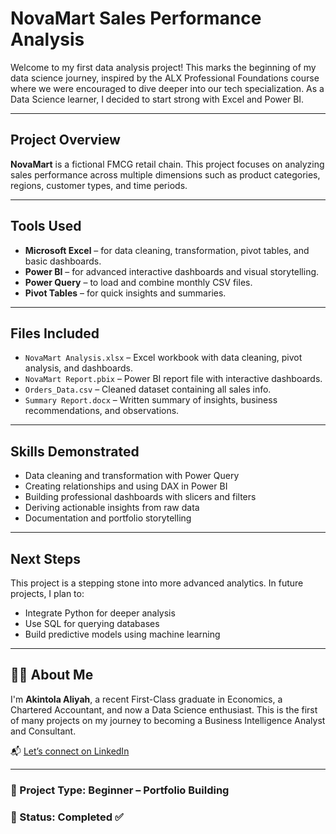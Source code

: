 #  NovaMart Sales Performance Analysis

Welcome to my first data analysis project! This marks the beginning of my data science journey, inspired by the ALX Professional Foundations course where we were encouraged to dive deeper into our tech specialization. As a Data Science learner, I decided to start strong with Excel and Power BI.

---

## Project Overview

**NovaMart** is a fictional FMCG retail chain. This project focuses on analyzing sales performance across multiple dimensions such as product categories, regions, customer types, and time periods.

---

## Tools Used

- **Microsoft Excel** – for data cleaning, transformation, pivot tables, and basic dashboards.
- **Power BI** – for advanced interactive dashboards and visual storytelling.
- **Power Query** – to load and combine monthly CSV files.
- **Pivot Tables** – for quick insights and summaries.

---

## Files Included

- `NovaMart Analysis.xlsx` – Excel workbook with data cleaning, pivot analysis, and dashboards.
- `NovaMart Report.pbix` – Power BI report file with interactive dashboards.
- `Orders_Data.csv` – Cleaned dataset containing all sales info.
- `Summary Report.docx` – Written summary of insights, business recommendations, and observations.

---


##  Skills Demonstrated

- Data cleaning and transformation with Power Query
- Creating relationships and using DAX in Power BI
- Building professional dashboards with slicers and filters
- Deriving actionable insights from raw data
- Documentation and portfolio storytelling

---

##  Next Steps

This project is a stepping stone into more advanced analytics. In future projects, I plan to:

- Integrate Python for deeper analysis
- Use SQL for querying databases
- Build predictive models using machine learning

---

## 🙋‍♀️ About Me

I'm **Akintola Aliyah**, a recent First-Class graduate in Economics, a Chartered Accountant, and now a Data Science enthusiast. This is the first of many projects on my journey to becoming a Business Intelligence Analyst and Consultant.

📬 [Let’s connect on LinkedIn](https://www.linkedin.com/in/aliyah-akintola-aat-0852942a4)

---

### 💼 Project Type: Beginner – Portfolio Building  
### 🚀 Status: Completed ✅

